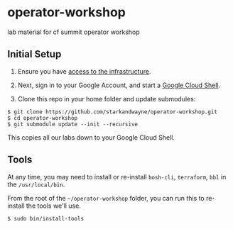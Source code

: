 # operator-workshop

lab material for cf summit operator workshop

## Initial Setup

1. Ensure you have [access to the infrastructure][lab-0].

2. Next, sign in to your Google Account, and start a [Google Cloud Shell][cloud-shell].

3. Clone this repo in your home folder and update submodules:

```
$ git clone https://github.com/starkandwayne/operator-workshop.git
$ cd operator-workshop
$ git submodule update --init --recursive
```

This copies all our labs down to your Google Cloud Shell.

## Tools

At any time, you may need to install or re-install `bosh-cli`, `terraform`, `bbl` in the `/usr/local/bin`.

From the root of the `~/operator-workshop` folder, you can run this to re-install the tools we'll use.

```
$ sudo bin/install-tools
```

[lab-0]: https://github.com/starkandwayne/operator-workshop/tree/master/lab-0
[cloud-shell]: https://cloud.google.com/shell/
